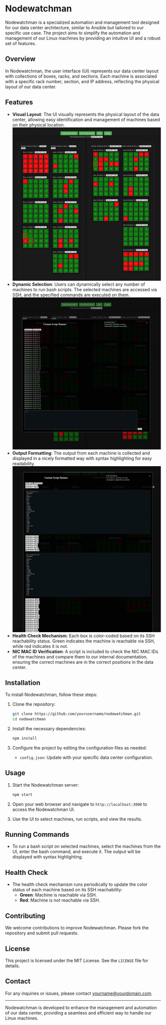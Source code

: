 # Nodewatchman

Nodewatchman is a specialized automation and management tool designed for our data center architecture, similar to Ansible but tailored to our specific use case. The project aims to simplify the automation and management of our Linux machines by providing an intuitive UI and a robust set of features.

## Overview

In Nodewatchman, the user interface (UI) represents our data center layout with collections of boxes, racks, and sections. Each machine is associated with a specific rack number, section, and IP address, reflecting the physical layout of our data center.

## Features

- **Visual Layout**: The UI visually represents the physical layout of the data center, allowing easy identification and management of machines based on their physical location.
  ![Main Display](images/main-display.png)
- **Dynamic Selection**: Users can dynamically select any number of machines to run bash scripts. The selected machines are accessed via SSH, and the specified commands are executed on them.
  ![Machine Selection](images/machine-selection.png)
- **Output Formatting**: The output from each machine is collected and displayed in a nicely formatted way with syntax highlighting for easy readability.
   ![Command Output](images/command-output.png)
- **Health Check Mechanism**: Each box is color-coded based on its SSH reachability status. Green indicates the machine is reachable via SSH, while red indicates it is not.
- **NIC MAC ID Verification**: A script is included to check the NIC MAC IDs of the machines and compare them to our internal documentation, ensuring the correct machines are in the correct positions in the data center.

## Installation

To install Nodewatchman, follow these steps:

1. Clone the repository:
    ```bash
    git clone https://github.com/yourusername/nodewatchman.git
    cd nodewatchman
    ```

2. Install the necessary dependencies:
    ```bash
    npm install
    ```

3. Configure the project by editing the configuration files as needed:
    - `config.json`: Update with your specific data center configuration.

## Usage

1. Start the Nodewatchman server:
    ```bash
    npm start
    ```

2. Open your web browser and navigate to `http://localhost:3000` to access the Nodewatchman UI.

3. Use the UI to select machines, run scripts, and view the results.

## Running Commands

- To run a bash script on selected machines, select the machines from the UI, enter the bash command, and execute it. The output will be displayed with syntax highlighting.

## Health Check

- The health check mechanism runs periodically to update the color status of each machine based on its SSH reachability:
  - **Green**: Machine is reachable via SSH.
  - **Red**: Machine is not reachable via SSH.

## Contributing

We welcome contributions to improve Nodewatchman. Please fork the repository and submit pull requests.

## License

This project is licensed under the MIT License. See the `LICENSE` file for details.

## Contact

For any inquiries or issues, please contact [yourname@yourdomain.com](mailto:yourname@yourdomain.com).

---

Nodewatchman is developed to enhance the management and automation of our data center, providing a seamless and efficient way to handle our Linux machines.

